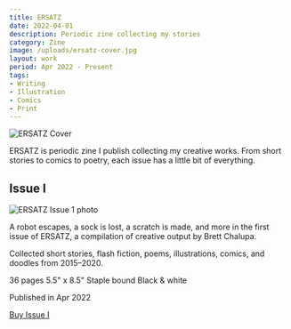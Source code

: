 ```yaml
---
title: ERSATZ
date: 2022-04-01
description: Periodic zine collecting my stories
category: Zine
image: /uploads/ersatz-cover.jpg
layout: work
period: Apr 2022 - Present
tags:
- Writing
- Illustration
- Comics
- Print
---
```


![ERSATZ Cover](/uploads/ersatz-cover.jpg)

ERSATZ is periodic zine I publish collecting my creative works. From short stories to comics to poetry, each issue has a little bit of everything.

## Issue I

![ERSATZ Issue 1 photo](/uploads/ersatz-issue-1.jpg)

A robot escapes, a sock is lost, a scratch is made, and more in the first issue of ERSATZ, a compilation of creative output by Brett Chalupa.

Collected short stories, flash fiction, poems, illustrations, comics, and doodles from 2015–2020.

36 pages 
5.5" x 8.5" 
Staple bound 
Black & white

Published in Apr 2022

[Buy Issue I](https://shop.brettchalupa.com/product/ersatz-issue-1)
